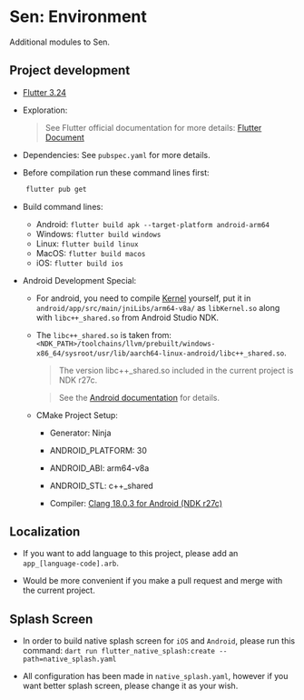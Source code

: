 # Sen: Environment

Additional modules to Sen.

## Project development

-   [Flutter 3.24](https://docs.flutter.dev/get-started/install)

-   Exploration:

    > See Flutter official documentation for more details:
    > [Flutter Document](https://docs.flutter.dev/get-started/editor)

-   Dependencies: See `pubspec.yaml` for more details.

-   Before compilation run these command lines first:

```ps1
	flutter pub get
```

-   Build command lines:

    -   Android: `flutter build apk --target-platform android-arm64`
    -   Windows: `flutter build windows`
    -   Linux: `flutter build linux`
    -   MacOS: `flutter build macos`
    -   iOS: `flutter build ios`

-   Android Development Special:

    -   For android, you need to compile
        [Kernel](https://github.com/Haruma-VN/Sen.Environment/tree/master/Kernel) yourself, put it
        in `android/app/src/main/jniLibs/arm64-v8a/` as `libKernel.so` along with `libc++_shared.so`
        from Android Studio NDK.

    -   The `libc++_shared.so` is taken from:
        `<NDK_PATH>/toolchains/llvm/prebuilt/windows-x86_64/sysroot/usr/lib/aarch64-linux-android/libc++_shared.so`.

        > The version libc++\_shared.so included in the current project is NDK r27c.

        > See the
        > [Android documentation](https://source.android.com/docs/core/architecture/vndk/linker-namespace)
        > for details.

    -   CMake Project Setup:

        -   Generator: Ninja

        -   ANDROID_PLATFORM: 30

        -   ANDROID_ABI: arm64-v8a

        -   ANDROID_STL: c++\_shared

        -   Compiler:
            [Clang 18.0.3 for Android (NDK r27c)](https://developer.android.com/ndk/downloads)

## Localization

-   If you want to add language to this project, please add an `app_[language-code].arb`.

-   Would be more convenient if you make a pull request and merge with the current project.

## Splash Screen

-   In order to build native splash screen for `iOS` and `Android`, please run this command:
    `dart run flutter_native_splash:create --path=native_splash.yaml`

-   All configuration has been made in `native_splash.yaml`, however if you want better splash
    screen, please change it as your wish.
